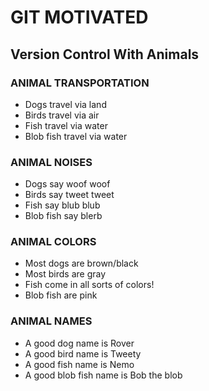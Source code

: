 # GIT MOTIVATED
## Version Control With Animals


### ANIMAL TRANSPORTATION
* Dogs travel via land
* Birds travel via air
* Fish travel via water
* Blob fish travel via water



### ANIMAL NOISES
* Dogs say woof woof
* Birds say tweet tweet
* Fish say blub blub
* Blob fish say blerb


### ANIMAL COLORS
* Most dogs are brown/black
* Most birds are gray
* Fish come in all sorts of colors!
* Blob fish are pink


### ANIMAL NAMES
* A good dog name is Rover
* A good bird name is Tweety
* A good fish name is Nemo
* A good blob fish name is Bob the blob




